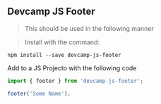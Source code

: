 ## Devcamp JS Footer

> This should be used in the following manner

> Install with the command:

```
npm install --save devcamp-js-footer
```

Add to a JS Projecto with the following code

```javascript
import { footer } from 'devcamp-js-footer';

footer('Some Name');
```
